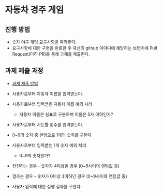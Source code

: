 # 자동차 경주 게임
## 진행 방법
* 숫자 야구 게임 요구사항을 파악한다.
* 요구사항에 대한 구현을 완료한 후 자신의 github 아이디에 해당하는 브랜치에 Pull Request(이하 PR)를 통해 과제를 제출한다.

## 과제 제출 과정
* [과제 제출 방법](https://github.com/next-step/nextstep-docs/tree/master/precourse)


* 사용자로부터 자동차 이름을 입력받는다.
* 사용자로부터 입력받은 자동차 이름 예외 처리
    * 자동차 이름은 쉼표로 구분하며 이름은 5자 이하인가?
* 사용자로부터 시도할 횟수를 입력받는다.
* 0~9의 숫자 중 랜덤으로 1개의 숫자를 구한다
* 사용자로부터 입력받는 1개 숫자 예외 처리
    * 0~9의 숫자인가?
* 전진하는 경우 - 숫자가 4이상일 경우 (0~9사이의 랜덤값 중)
* 멈추는 경우 - 숫자가 0이상 3이하인 경우 (0~9사이의 랜덤값 중)
* 사용자 입력에 대한 실행 결과를 구한다